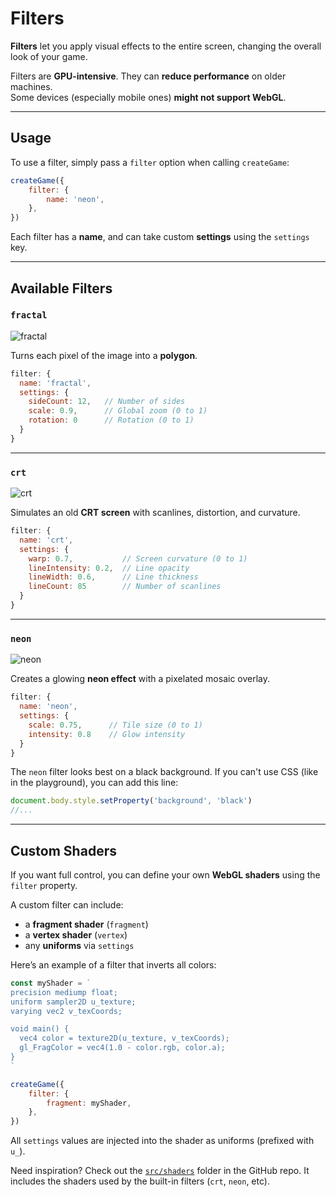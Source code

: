 <script>
import Aside from '../../../lib/ui/Doc/Aside.svelte'
import Emoji from '../../../lib/ui/Doc/Emoji.svelte'
</script>

# <Emoji src="🎨" /> Filters

**Filters** let you apply visual effects to the entire screen, changing the overall look of your game.

<Aside variant="Warning">

Filters are **GPU-intensive**. They can **reduce performance** on older machines.  
Some devices (especially mobile ones) **might not support WebGL**.

</Aside>

---

## <Emoji src="🧪" /> Usage

To use a filter, simply pass a `filter` option when calling `createGame`:

```js
createGame({
	filter: {
		name: 'neon',
	},
})
```

Each filter has a **name**, and can take custom **settings** using the `settings` key.

---

## <Emoji src="✨" /> Available Filters

### `fractal`

![fractal](/doc/fractal.png)

Turns each pixel of the image into a **polygon**.

```js
filter: {
  name: 'fractal',
  settings: {
    sideCount: 12,   // Number of sides
    scale: 0.9,      // Global zoom (0 to 1)
    rotation: 0      // Rotation (0 to 1)
  }
}
```

---

### `crt`

![crt](/doc/crt.png)

Simulates an old **CRT screen** with scanlines, distortion, and curvature.

```js
filter: {
  name: 'crt',
  settings: {
    warp: 0.7,           // Screen curvature (0 to 1)
    lineIntensity: 0.2,  // Line opacity
    lineWidth: 0.6,      // Line thickness
    lineCount: 85        // Number of scanlines
  }
}
```

---

### `neon`

![neon](/doc/neon.png)

Creates a glowing **neon effect** with a pixelated mosaic overlay.

```js
filter: {
  name: 'neon',
  settings: {
    scale: 0.75,      // Tile size (0 to 1)
    intensity: 0.8    // Glow intensity
  }
}
```

<Aside>

The `neon` filter looks best on a black background.
If you can't use CSS (like in the playground), you can add this line:

```js
document.body.style.setProperty('background', 'black')
//...
```

</Aside>

---

## <Emoji src="💡" /> Custom Shaders

If you want full control, you can define your own **WebGL shaders** using the `filter` property.

A custom filter can include:

- a **fragment shader** (`fragment`)
- a **vertex shader** (`vertex`)
- any **uniforms** via `settings`

Here’s an example of a filter that inverts all colors:

```js
const myShader = `
precision mediump float;
uniform sampler2D u_texture;
varying vec2 v_texCoords;

void main() {
  vec4 color = texture2D(u_texture, v_texCoords);
  gl_FragColor = vec4(1.0 - color.rgb, color.a);
}
`

createGame({
	filter: {
		fragment: myShader,
	},
})
```

All `settings` values are injected into the shader as uniforms (prefixed with `u_`).

<Aside>

Need inspiration? Check out the [`src/shaders`](https://github.com/achtaitaipai/odyc/tree/main/src/shaders) folder in the GitHub repo.
It includes the shaders used by the built-in filters (`crt`, `neon`, etc).

</Aside>
